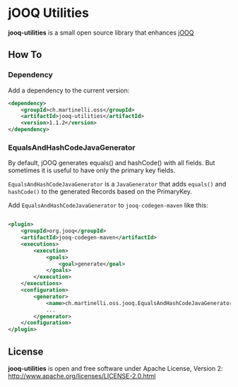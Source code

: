 # jOOQ Utilities

**jooq-utilities** is a small open source library that enhances [jOOQ](https://www.jooq.org)

## How To

### Dependency 

Add a dependency to the current version:

```xml
<dependency>
    <groupId>ch.martinelli.oss</groupId>
    <artifactId>jooq-utilities</artifactId>
    <version>1.1.2</version>
</dependency>
```

### EqualsAndHashCodeJavaGenerator

By default, jOOQ generates equals() and hashCode() with all fields. But sometimes it is useful to have only the primary
key fields. 

`EqualsAndHashCodeJavaGenerator` is a `JavaGenerator` that adds `equals()` and `hashCode()` to the generated Records 
based on the PrimaryKey.

Add `EqualsAndHashCodeJavaGenerator` to `jooq-codegen-maven` like this:

```xml

<plugin>
    <groupId>org.jooq</groupId>
    <artifactId>jooq-codegen-maven</artifactId>
    <executions>
        <execution>
            <goals>
                <goal>generate</goal>
            </goals>
        </execution>
    </executions>
    <configuration>
        <generator>
            <name>ch.martinelli.oss.jooq.EqualsAndHashCodeJavaGenerator</name>
            ...
        </generator>
    </configuration>
</plugin>
```

## License
**jooq-utilities** is open and free software under Apache License, Version 2: http://www.apache.org/licenses/LICENSE-2.0.html
